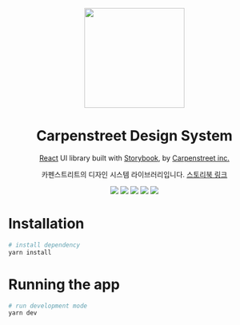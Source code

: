 <p align="center">
    <a href="https://nextjs.org/"><img src="https://www.notion.so/image/https%3A%2F%2Fs3-us-west-2.amazonaws.com%2Fsecure.notion-static.com%2Faab6e0c1-24ac-4d98-b51c-7b06b856d111%2Fcarpen_Logo7.png?table=block&id=8ea4db50-bd6b-472d-ab17-b94316e850e3&spaceId=3ca5c8cf-4427-4a61-9743-a5170fd19fe2&width=250&userId=5b80016f-86ed-4687-a7ca-939d1c243e8b&cache=v2" height="200"></a>
</p>

<h1 align="center">Carpenstreet Design System</h1>

<p align="center">
    <a href="https://react.dev/">React</a> UI library built with <a href="https://storybook.js.org/">Storybook</a>, by <a href="https://www.acon3d.com/ko">Carpenstreet inc.</a>
</p>

<p align="center">
    카펜스트리트의 디자인 시스템 라이브러리입니다. <a href="https://designsystem.carpenstreet.com/">스토리북 링크</a>
</p>

<p align="center">
    <img src="https://img.shields.io/badge/Node.js-v18.17.0-green?logo=nodedotjs">
    <img src="https://img.shields.io/badge/yarn-v1.22.17-288fbc?logo=yarn">
    <img src="https://img.shields.io/badge/React-18.2.0-017fa6?logo=react">
    <img src="https://img.shields.io/badge/storybook-7.6.17-ff66cc?logo=storybook">
    <a href="https://github.com/carpenstreet/carpenstreet-desgin-system"><img src="https://img.shields.io/badge/GitHub-%23121011?logo=github&logoColor=white"></a>
</p>

# Installation
```bash
# install dependency
yarn install
```

# Running the app
```bash
# run development mode
yarn dev
```
